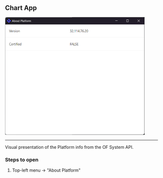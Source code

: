## Chart App

<img src="./images/about.png" width="460"/>

---

Visual presentation of the Platform info from the OF System API.

### Steps to open

1. Top-left menu -> "About Platform"
